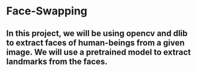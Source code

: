 # Face-Swapping

## In this project, we will be using opencv and dlib to extract faces of human-beings from a given image. We will use a pretrained model to extract landmarks from the faces.
